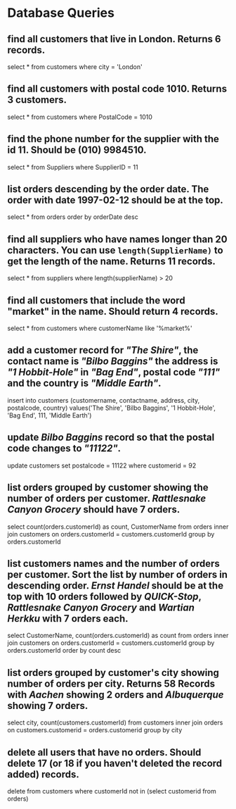 # Database Queries

## find all customers that live in London. Returns 6 records.
select * from customers
where city = 'London'

## find all customers with postal code 1010. Returns 3 customers.
select * from customers
where PostalCode = 1010

## find the phone number for the supplier with the id 11. Should be (010) 9984510.
select * from Suppliers
where SupplierID = 11

## list orders descending by the order date. The order with date 1997-02-12 should be at the top.
select * from orders
order by orderDate desc

## find all suppliers who have names longer than 20 characters. You can use `length(SupplierName)` to get the length of the name. Returns 11 records.
select * from suppliers
where length(supplierName) > 20

## find all customers that include the word "market" in the name. Should return 4 records.
select * from customers
where customerName like '%market%'

## add a customer record for _"The Shire"_, the contact name is _"Bilbo Baggins"_ the address is _"1 Hobbit-Hole"_ in _"Bag End"_, postal code _"111"_ and the country is _"Middle Earth"_.
insert into customers (customername, contactname, address, city, postalcode, country)
values('The Shire', 'Bilbo Baggins', '1 Hobbit-Hole', 'Bag End', 111, 'Middle Earth')

## update _Bilbo Baggins_ record so that the postal code changes to _"11122"_.
update customers
set postalcode = 11122
where customerid = 92

## list orders grouped by customer showing the number of orders per customer. _Rattlesnake Canyon Grocery_ should have 7 orders.
select count(orders.customerId) as count, CustomerName from orders 
inner join customers
on orders.customerId = customers.customerId
group by orders.customerId

## list customers names and the number of orders per customer. Sort the list by number of orders in descending order. _Ernst Handel_ should be at the top with 10 orders followed by _QUICK-Stop_, _Rattlesnake Canyon Grocery_ and _Wartian Herkku_ with 7 orders each.
select CustomerName, count(orders.customerId) as count from orders 
inner join customers
on orders.customerId = customers.customerId
group by orders.customerId
order by count desc

## list orders grouped by customer's city showing number of orders per city. Returns 58 Records with _Aachen_ showing 2 orders and _Albuquerque_ showing 7 orders.
select city, count(customers.customerId)
from customers inner join orders
on customers.customerid = orders.customerid
group by city
        
## delete all users that have no orders. Should delete 17 (or 18 if you haven't deleted the record added) records.
delete from customers
where customerId
not in (select customerid from orders)